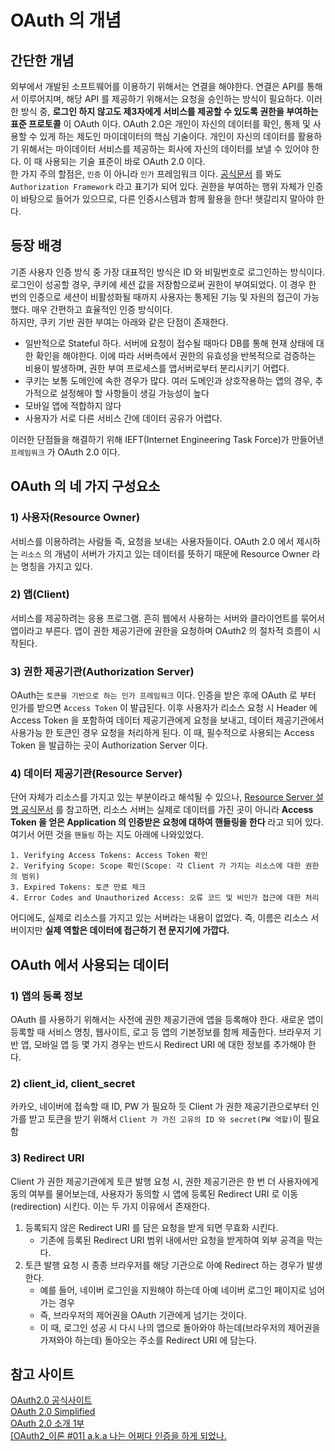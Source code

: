 # OAuth 의 개념

## 간단한 개념

외부에서 개발된 소프트웨어를 이용하기 위해서는 연결을 해야한다. 연결은 API를 통해서 이루어지며, 해당 API 를 제공하기 위해서는 요청을 승인하는 방식이 필요하다. 이러한 방식 중, __로그인 하지 않고도 제3자에게 서비스를 제공할 수 있도록 권한을 부여하는 표준 프로토콜__ 이 OAuth 이다. OAuth 2.0은 개인이 자신의 데이터를 확인, 통제 및 사용할 수 있게 하는 제도인 마이데이터의 핵심 기술이다. 개인이 자신의 데이터를 활용하기 위해서는 마이데이터 서비스를 제공하는 회사에 자신의 데이터를 보낼 수 있어야 한다. 이 때 사용되는 기술 표준이 바로 OAuth 2.0 이다.  
한 가지 주의 할점은, `인증`  이 아니라 `인가` 프레임워크 이다. [공식문서](https://www.rfc-editor.org/rfc/rfc6749) 를 봐도 `Authorization Framework` 라고 표기가 되어 있다. 권한을 부여하는 행위 자체가 인증이 바탕으로 들어가 있으므로, 다른 인증시스템과 함께 활용을 한다! 헷갈리지 말아야 한다.

## 등장 배경

기존 사용자 인증 방식 중 가장 대표적인 방식은 ID 와 비밀번호로 로그인하는 방식이다. 로그인이 성공할 경우, 쿠키에 세션 값을 저장함으로써 권한이 부여되었다. 이 경우 한 번의 인증으로 세션이 비활성화될 때까지 사용자는 통제된 기능 및 자원의 접근이 가능했다. 매우 간편하고 효율적인 인증 방식이다.  
하지만, 쿠키 기반 권한 부여는 아래와 같은 단점이 존재한다.

- 일반적으로 Stateful 하다. 서버에 요청이 접수될 때마다 DB를 통해 현재 상태에 대한 확인을 해야한다. 이에 따라 서버측에서 권한의 유효성을 반복적으로 검증하는 비용이 발생하며, 권한 부여 프로세스를 앱서버로부터 분리시키기 어렵다.
- 쿠키는 보통 도메인에 속한 경우가 많다. 여러 도메인과 상호작용하는 앱의 경우, 추가적으로 설정해야 할 사항들이 생길 가능성이 높다
- 모바일 앱에 적합하지 않다
- 사용자가 서로 다른 서비스 간에 데이터 공유가 어렵다.

이러한 단점들을 해결하기 위해 IEFT(Internet Engineering Task Force)가 만들어낸 `프레임워크` 가 OAuth 2.0 이다.

## OAuth 의 네 가지 구성요소

### __1) 사용자(Resource Owner)__

서비스를 이용하려는 사람들 즉, 요청을 보내는 사용자들이다. OAuth 2.0 에서 제시하는 `리소스` 의 개념이 서버가 가지고 있는 데이터를 뜻하기 때문에 Resource Owner 라는 명칭을 가지고 있다.

### __2) 앱(Client)__

서비스를 제공하려는 응용 프로그램. 흔히 웹에서 사용하는 서버와 클라이언트를 묶어서 앱이라고 부른다. 앱이 권한 제공기관에 권한을 요청하며 OAuth2 의 절차적 흐름이 시작된다.

### __3) 권한 제공기관(Authorization Server)__

OAuth는 `토큰을 기반으로 하는 인가 프레임워크` 이다. 인증을 받은 후에 OAuth 로 부터 인가를 받으면 `Access Token` 이 발급된다. 이후 사용자가 리소스 요청 시 Header 에 Access Token 을 포함하여 데이터 제공기관에게 요청을 보내고, 데이터 제공기관에서 사용가능 한 토큰인 경우 요청을 처리하게 된다. 이 때, 필수적으로 사용되는 Access Token 을 발급하는 곳이 Authorization Server 이다.

### __4) 데이터 제공기관(Resource Server)__

단어 자체가 리소스를 가지고 있는 부분이라고 해석될 수 있으나, [Resource Server 설명 공식문서](https://www.oauth.com/oauth2-servers/the-resource-server/) 를 참고하면, 리소스 서버는 실제로 데이터를 가진 곳이 아니라 __Access Token 을 얻은 Application 의 인증받은 요청에 대하여 핸들링을 한다__ 라고 되어 있다. 여기서 어떤 것을 `핸들링` 하는 지도 아래에 나와있었다.  
```
1. Verifying Access Tokens: Access Token 확인
2. Verifying Scope: Scope 확인(Scope: 각 Client 가 가지는 리소스에 대한 권한의 범위)
3. Expired Tokens: 토큰 만료 체크
4. Error Codes and Unauthorized Access: 오류 코드 및 비인가 접근에 대한 처리
```
어디에도, 실제로 리소스를 가지고 있는 서버라는 내용이 없었다. 즉, 이름은 리소스 서버이지만 __실제 역할은 데이터에 접근하기 전 문지기에 가깝다.__

## OAuth 에서 사용되는 데이터

### 1) 앱의 등록 정보

OAuth 를 사용하기 위해서는 사전에 권한 제공기관에 앱을 등록해야 한다. 새로운 앱이 등록할 때 서비스 명칭, 웹사이트, 로고 등 앱의 기본정보를 함께 제출한다. 브라우저 기반 앱, 모바일 앱 등 몇 가지 경우는 반드시 Redirect URI 에 대한 정보를 추가해야 한다.

### 2) client_id, client_secret

카카오, 네이버에 접속할 때 ID, PW 가 필요하 듯 Client 가 권한 제공기관으로부터 인가를 받고 토큰을 받기 위해서 `Client 가 가진 고유의 ID 와 secret(PW 역할)`이 필요함

### 3) Redirect URI

Client 가 권한 제공기관에게 토큰 발행 요청 시, 권한 제공기관은 한 번 더 사용자에게 동의 여부를 물어보는데, 사용자가 동의할 시 앱에 등록된 Redirect URI 로 이동(redirection) 시킨다. 이는 두 가지 이유에서 존재한다.

1. 등록되지 않은 Redirect URI 를 담은 요청을 받게 되면 무효화 시킨다.
   - 기존에 등록된 Redirect URI 범위 내에서만 요청을 받게하여 외부 공격을 막는다.
2. 토큰 발행 요청 시 종종 브라우저를 해당 기관으로 아예 Redirect 하는 경우가 발생한다.
   - 예를 들어, 네이버 로그인을 지원해야 하는데 아예 네이버 로그인 페이지로 넘어가는 경우
   - 즉, 브라우저의 제어권을 OAuth 기관에게 넘기는 것이다.
   - 이 때, 로그인 성공 시 다시 나의 앱으로 돌아와야 하는데(브라우저의 제어권을 가져와야 하는데) 돌아오는 주소를 Redirect URI 에 담는다.

## 참고 사이트

[OAuth2.0 공식사이트](https://oauth.net/2/)  
[OAuth 2.0 Simplified](https://www.oauth.com/)  
[OAuth 2.0 소개 1부](http://www.2e.co.kr/news/articleView.html?idxno=208569)  
[[OAuth2_이론 #01] a.k.a 나는 어쩌다 인증을 하게 되었나.](https://blinders.tistory.com/63)
